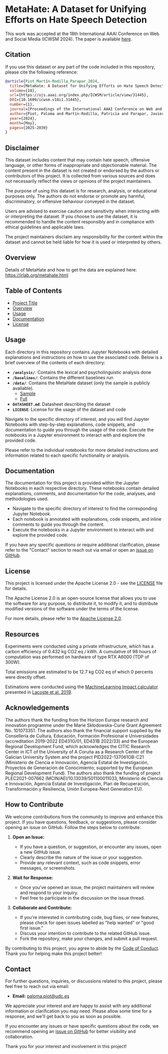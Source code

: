 # MetaHate: A Dataset for Unifying Efforts on Hate Speech Detection

This work was accepted at the 18th International AAAI Conference on Web and Social Media (ICWSM 2024). The paper is available [here](https://ojs.aaai.org/index.php/ICWSM/article/view/31445).

## Citation

If you use this dataset or any part of the code included in this repository, please cite the following reference:

```bibtex
@article{Piot_Martín-Rodilla_Parapar_2024,
  title={MetaHate: A Dataset for Unifying Efforts on Hate Speech Detection},
  volume={18},
  url={https://ojs.aaai.org/index.php/ICWSM/article/view/31445},
  DOI={10.1609/icwsm.v18i1.31445},
  number={1},
  journal={Proceedings of the International AAAI Conference on Web and Social Media},
  author={Piot, Paloma and Martín-Rodilla, Patricia and Parapar, Javier},
  year={2024},
  month={May},
  pages={2025-2039}
}
```

## Disclaimer

This dataset includes content that may contain hate speech, offensive language, or other forms of inappropriate and objectionable material. The content present in the dataset is not created or endorsed by the authors or contributors of this project. It is collected from various sources and does not necessarily reflect the views or opinions of the project maintainers.

The purpose of using this dataset is for research, analysis, or educational purposes only. The authors do not endorse or promote any harmful, discriminatory, or offensive behaviour conveyed in the dataset.

Users are advised to exercise caution and sensitivity when interacting with or interpreting the dataset. If you choose to use the dataset, it is recommended to handle the content responsibly and in compliance with ethical guidelines and applicable laws.

The project maintainers disclaim any responsibility for the content within the dataset and cannot be held liable for how it is used or interpreted by others.

## Overview

Details of MetaHate and how to get the data are explained here: https://irlab.org/metahate.html

## Table of Contents

- [Project Title](#metahate-a-dataset-for-unifying-efforts-on-hate-speech-detection)
- [Overview](#overview)
- [Usage](#usage)
- [Documentation](#documentation)
- [License](#license)

## Usage

Each directory in this repository contains Jupyter Notebooks with detailed explanations and instructions on how to use the associated code. Below is a brief overview of the contents of each directory:

- **`/analysis/`**: Contains the lexical and psycholinguistic analysis done
- **`/baselines/`**: Contains the different baselines run
- **`/data/`**: Contains the MetaHate dataset (only the sample is publicly available).
   - [Sample](https://huggingface.co/datasets/irlab-udc/metahate-sample)
   - [Full](https://huggingface.co/datasets/irlab-udc/metahate)
- **`DATASHEET.md`**: Datasheet describing the dataset
- **`LICENSE`**: License for the usage of the dataset and code

Navigate to the specific directory of interest, and you will find Jupyter Notebooks with step-by-step explanations, code snippets, and documentation to guide you through the usage of the code. Execute the notebooks in a Jupyter environment to interact with and explore the provided code.

Please refer to the individual notebooks for more detailed instructions and information related to each specific functionality or analysis.

## Documentation

The documentation for this project is provided within the Jupyter Notebooks in each respective directory. These notebooks contain detailed explanations, comments, and documentation for the code, analyses, and methodologies used.

- Navigate to the specific directory of interest to find the corresponding Jupyter Notebook.
- Each notebook is annotated with explanations, code snippets, and inline comments to guide you through the content.
- Execute the notebooks in a Jupyter environment to interact with and explore the provided code.

If you have any specific questions or require additional clarification, please refer to the "Contact" section to reach out via email or open an [issue on GitHub](https://github.com/your_username/your_project/issues).


## License

This project is licensed under the Apache License 2.0 - see the [LICENSE](LICENSE) file for details.

The Apache License 2.0 is an open-source license that allows you to use the software for any purpose, to distribute it, to modify it, and to distribute modified versions of the software under the terms of the license.

For more details, please refer to the [Apache License 2.0](http://www.apache.org/licenses/LICENSE-2.0).

## Resources

Experiments were conducted using a private infrastructure, which has a carbon efficiency of 0.432 kg CO2 eq / kWh. A cumulative of 98 hours of computation was performed on hardware of type RTX A6000 (TDP of 300W).

Total emissions are estimated to be 12.7 kg CO2 eq of which 0 percents were directly offset.

Estimations were conducted using the [MachineLearning Impact calculator](https://mlco2.github.io/impact#compute) presented in [Lacoste et al. 2019](https://arxiv.org/abs/1910.09700).

## Acknowledgements

The authors thank the funding from the Horizon Europe research and innovation programme under the Marie Skłodowska-Curie Grant Agreement No. 101073351. The authors also thank the financial support supplied by the Consellería de Cultura, Educación, Formación Profesional e Universidades (accreditation 2019-2022 ED431G/01, ED431B 2022/33) and the European Regional Development Fund, which acknowledges the CITIC Research Center in ICT of the University of A Coruña as a Research Center of the Galician University System and the project PID2022-137061OB-C21 (Ministerio de Ciencia e Innovación, Agencia Estatal de Investigación, Proyectos de Generación de Conocimiento; supported by the European Regional Development Fund). The authors also thank the funding of project PLEC2021-007662 (MCIN/AEI/10.13039/501100011033, Ministerio de Ciencia e Innovación, Agencia Estatal de Investigación, Plan de Recuperación, Transformación y Resiliencia, Unión Europea-Next Generation EU).


## How to Contribute

We welcome contributions from the community to improve and enhance this project. If you have questions, feedback, or suggestions, please consider opening an issue on GitHub. Follow the steps below to contribute:

1. **Open an Issue:**
   - If you have a question, or suggestion, or encounter any issues, open a new GitHub issue.
   - Clearly describe the nature of the issue or your suggestion.
   - Provide any relevant context, such as code snippets, error messages, or screenshots.

2. **Wait for Response:**
   - Once you've opened an issue, the project maintainers will review and respond to your inquiry.
   - Feel free to participate in the discussion on the issue thread.

3. **Collaborate and Contribute:**
   - If you're interested in contributing code, bug fixes, or new features, please check for open issues labelled as "help wanted" or "good first issue."
   - Discuss your intention to contribute to the related GitHub issue.
   - Fork the repository, make your changes, and submit a pull request.

By contributing to this project, you agree to abide by the [Code of Conduct](CODE_OF_CONDUCT.md). Thank you for helping make this project better!

## Contact

For further questions, inquiries, or discussions related to this project, please feel free to reach out via email:

- **Email:** [paloma.piot@udc.es](mailto:paloma.piot@udc.es)

We appreciate your interest and are happy to assist with any additional information or clarification you may need. Please allow some time for a response, and we'll get back to you as soon as possible.

If you encounter any issues or have specific questions about the code, we recommend opening an [issue on GitHub](https://github.com/your_username/your_project/issues) for better visibility and collaboration.

Thank you for your interest and involvement in this project!

